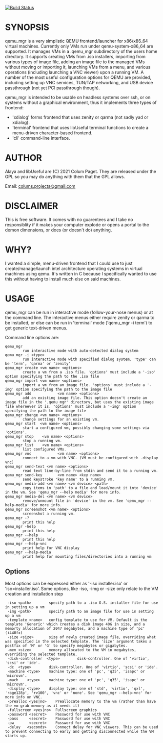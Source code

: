 [![Build Status](https://travis-ci.com/ColumPaget/qemu_mgr.svg?branch=master)](https://travis-ci.com/ColumPaget/qemu_mgr)

SYNOPSIS
========

qemu_mgr is a very simplistic QEMU frontend/launcher for x86/x86_64 virtual machines. Currently only VMs run under qemu-system-x86_64 are supported. It manages VMs in a .qemu_mgr subdirectory of the users home directory. It supports creating VMs from .iso installers, importing from various types of image file, adding an image file to the managed VMs without moving or importing it, launching VMs from a menu, and various operations (including launching a VNC viewer) upon a running VM. A number of the most useful configuration options for QEMU are provided, including setting up VNC services, TUN/TAP networking, and USB device passthrough (not yet PCI passthrough though).

qemu_mgr is intended to be usable on headless systems over ssh, or on systems without a graphical environment, thus it implements three types of frontend:

* 'xdialog' forms frontend that uses zenity or qarma (not sadly yad or xdialog).
* 'terminal' frontend that uses libUseful terminal functions to create a menu-driven character-based frontend.
* 'cli' command-line interface.

AUTHOR
======

Alaya and libUseful are (C) 2021 Colum Paget. They are released under the GPL so you may do anything with them that the GPL allows.

Email: colums.projects@gmail.com


DISCLAIMER
==========

This is free software. It comes with no guarentees and I take no responsiblity if it makes your computer explode or opens a portal to the demon dimensions, or does (or doesn't do) anything.

WHY?
====

I wanted a simple, menu-driven frontend that I could use to just create/manage/launch intel architecture operating systems in virtual machines using qemu. It's written in C because I specifically wanted to use this without having to install much else on said machines. 


USAGE
=====

qemu_mgr can be run in interactive mode (follow-your-nose menus) or at the command line. The interactive menus either require zenity or qarma to be installed, or else can be run in 'terminal' mode ('qemu_mgr -i term') to get generic text-driven menus.

Command line options are:

```
qemu_mgr
        run interactive mode with auto-detected dialog system
qemu_mgr -i <type>
        run interactive mode with specified dialog system. 'type' can be 'term', 'qarma' or 'zenity'
qemu_mgr create <vm name> <options>
        create a vm from a .iso file. 'options' must include a '-iso' option specifying the path to the .iso file
qemu_mgr import <vm name> <options>
        import a vm from an image file. 'options' must include a '-img' option specifying the path to the image file
qemu_mgr add            <vm name> <options>
        add an existing image file. This option doesn't create an image file in the '.qemu_mgr' directory, but uses the existing image file whereever it is. 'options' must include a '-img' option specifying the path to the image file
qemu_mgr change <vm name> <options>
        change settings for an existing vm.
qemu_mgr start  <vm name> <options>
        start a configured vm, possibly changing some settings via 'options'.
qemu_mgr stop    <vm name> <options>
        stop a running vm.
qemu_mgr list    <vm name> <options>
        list configured VMs.
qemu_mgr vnc            <vm name> <options>
        connect to a vm with VNC. (VM must be configured with -display vnc)
qemu_mgr send-text <vm name> <options>
        read text line-by-line from stdin and send it to a running vm.
qemu_mgr send-key       <vm name> <key name>
        send keystroke 'key name' to a running vm.
qemu_mgr media-add <vm name> <vm device> <path>
        copy items in 'path' to a file and load/mount it into 'device' in the vm. See 'qemu_mgr --help media' for more info.
qemu_mgr media-del <vm name> <vm device>
        remove/unmount file in 'device' in the vm. See 'qemu_mgr --help-media' for more info.
qemu_mgr screenshot <vm name> <options>
        screenshot a running vm.
qemu_mgr -?
        print this help
qemu_mgr -help
        print this help
qemu_mgr --help
        print this help
qemu_mgr --help-vnc
        print help for VNC display
qemu_mgr --help-media
        print help for mounting files/directories into a running vm
```

Options
-------

Most options can be expressed either as '-iso installer.iso' or 'iso=installer.iso'. Some options, like -iso, -img or -size only relate to the VM creation and installation step

```
 -iso <path>        specify path to a .iso O.S. installer file for use in setting up a vm
 -img <path>        specify path to an image file for use in setting up a vm
 -template <name>   config template to use for VM. Default is the template 'Generic' which creates a disk image 40G in size, and a memorty allocation of 2047 megabytes, and a machine type of 'pc' (i440fx)
 -size <size>       size of newly created image file, overriding what was specified in the selected template. The 'size' argument takes a postfix of 'M' or 'G' to specify megabytes or gigabytes.
 -mem <size>        memory allocated to the VM in megabytes, overriding the selected template.
 -disk-controller  <type>        disk-controller. One of 'virtio', 'scsi' or 'ide'.
 -dc  <type>        disk-controller. One of 'virtio', 'scsi' or 'ide'.
 -machine <type>    machine type: one of 'pc', 'q35', 'isapc' or 'microvm'.
 -mach    <type>    machine type: one of 'pc', 'q35', 'isapc' or 'microvm'.
 -display <type>    display type: one of 'std', 'virtio', 'qxl', 'rage128p', 'rv100', 'vnc' or 'none'. See 'qemu_mgr --help-vnc' for more info on VNC.
 -prealloc <yes|no>    Preallocate memory to the vm (rather than have the vm grab memory as it needs it)
 -fullscreen <yes|no>  Fullscreen graphics
 -password <secret>    Password for use with VNC
 -pass     <secret>    Password for use with VNC
 -pw       <secret>    Password for use with VNC
 -delay   <seconds>    Connect delay for VNC viewers. This can be used to prevent connecting to early and getting disconnected while the VM starts up.
```
